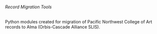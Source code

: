 ###### Record Migration Tools

Python modules created for migration of Pacific Northwest College of Art records to 
Alma (Orbis-Cascade Alliance SLIS).
